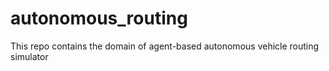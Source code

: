 # autonomous_routing
This repo contains the domain of agent-based autonomous vehicle routing simulator
